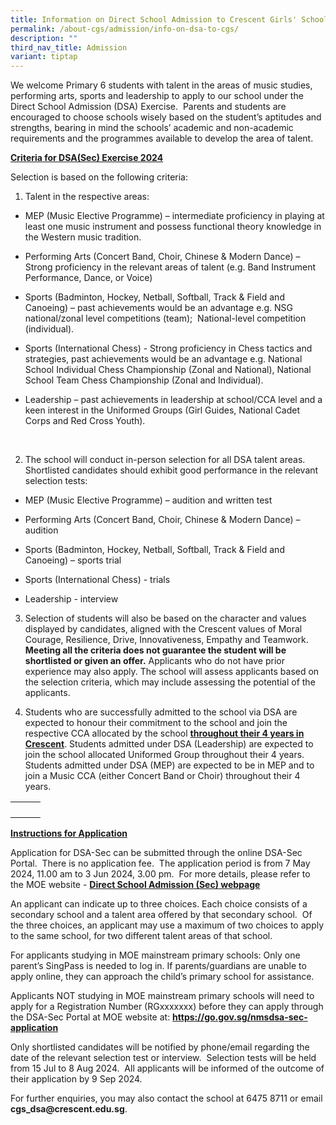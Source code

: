```yaml
---
title: Information on Direct School Admission to Crescent Girls' School
permalink: /about-cgs/admission/info-on-dsa-to-cgs/
description: ""
third_nav_title: Admission
variant: tiptap
---
```

<p>We welcome Primary 6 students with talent in the areas of music studies,
performing arts, sports and leadership to apply to our school under the
Direct School Admission (DSA) Exercise.&nbsp; Parents and students are
encouraged to choose schools wisely based on the student’s aptitudes and
strengths, bearing in mind the schools’ academic and non-academic requirements
and the programmes available to develop the area of talent.</p>
<p></p>
<p><strong><u>Criteria for DSA(Sec) Exercise 2024</u></strong>
</p>
<p>Selection is based on the following criteria:</p>
<ol data-tight="true" class="tight">
<li>
<p>Talent in the respective areas:&nbsp;</p>
</li>
</ol>
<ul data-tight="true" class="tight">
<li>
<p>MEP (Music Elective Programme) – intermediate proficiency in playing at
least one music instrument and possess functional theory knowledge in the
Western music tradition.</p>
</li>
<li>
<p>Performing Arts (Concert Band, Choir, Chinese &amp; Modern Dance) –Strong
proficiency in the relevant areas of talent (e.g. Band Instrument Performance,
Dance, or Voice)</p>
</li>
<li>
<p>Sports (Badminton, Hockey, Netball, Softball, Track &amp; Field and Canoeing)
– past achievements would be an advantage e.g. NSG national/zonal level
competitions (team); &nbsp;National-level competition (individual). &nbsp;</p>
</li>
<li>
<p>Sports (International Chess) - Strong proficiency in Chess tactics and
strategies, past achievements would be an advantage e.g. National School
Individual Chess Championship (Zonal and National), National School Team
Chess Championship (Zonal and Individual).</p>
</li>
<li>
<p>Leadership – past achievements in leadership at school/CCA level and a
keen interest in the Uniformed Groups (Girl Guides, National Cadet Corps
and Red Cross Youth).</p>
</li>
</ul>
<p>&nbsp;</p>
<ol start="2" data-tight="true" class="tight">
<li>
<p>The school will conduct in-person selection for all DSA talent areas.&nbsp;
Shortlisted candidates should exhibit good performance in the relevant
selection tests:</p>
</li>
</ol>
<ul data-tight="true" class="tight">
<li>
<p>MEP (Music Elective Programme) – audition and written test</p>
</li>
<li>
<p>Performing Arts (Concert Band, Choir, Chinese &amp; Modern Dance) – audition</p>
</li>
<li>
<p>Sports (Badminton, Hockey, Netball, Softball, Track &amp; Field and Canoeing)
– sports trial</p>
</li>
<li>
<p>Sports (International Chess) - trials</p>
</li>
<li>
<p>Leadership - interview</p>
</li>
</ul>
<p></p>
<ol start="3" data-tight="true" class="tight">
<li>
<p>Selection of students will also be based on the character and values displayed
by candidates, aligned with the Crescent values of Moral Courage, Resilience,
Drive, Innovativeness, Empathy and Teamwork. <strong>Meeting all the criteria does not guarantee the student will be shortlisted or given an offer.</strong> Applicants
who do not have prior experience may also apply. The school will assess
applicants based on the selection criteria, which may include assessing
the potential of the applicants.&nbsp;</p>
</li>
</ol>
<p></p>
<ol start="4" data-tight="true" class="tight">
<li>
<p>Students who are successfully admitted to the school via DSA are expected
to honour their commitment to the school and join the respective CCA allocated
by the school <strong><u>throughout their 4 years in Crescent</u></strong>.
Students admitted under DSA (Leadership) are expected to join the school
allocated Uniformed Group throughout their 4 years. Students admitted under
DSA (MEP) are expected to be in MEP and to join a Music CCA (either Concert
Band or Choir) throughout their 4 years.</p>
</li>
</ol>
<p></p>
<table style="minWidth: 75px">
<colgroup>
<col>
<col>
<col>
</colgroup>
<tbody>
<tr>
<th rowspan="1" colspan="1">
<p></p>
</th>
<th rowspan="1" colspan="1">
<p></p>
</th>
<th rowspan="1" colspan="1">
<p></p>
</th>
</tr>
</tbody>
</table>
<p><strong><u>Instructions for Application</u></strong>
</p>
<p>Application for DSA-Sec can be submitted through the online DSA-Sec Portal.&nbsp;
There is no application fee.&nbsp; The application period is from 7 May
2024, 11.00 am to 3 Jun 2024, 3.00 pm.&nbsp; For more details, please refer
to the MOE website - <strong><a href="https://www.moe.gov.sg/secondary/dsa" rel="noopener noreferrer nofollow" target="_blank">Direct School Admission (Sec) webpage</a></strong>
</p>
<p>An applicant can indicate up to three choices. Each choice consists of
a secondary school and a talent area offered by that secondary school.&nbsp;
Of the three choices, an applicant may use a maximum of two choices to
apply to the same school, for two different talent areas of that school.</p>
<p>For applicants studying in MOE mainstream primary schools: Only one parent’s
SingPass is needed to log in. If parents/guardians are unable to apply
online, they can approach the child’s primary school for assistance.</p>
<p></p>
<p>Applicants NOT studying in MOE mainstream primary schools will need to
apply for a Registration Number (RGxxxxxxx) before they can apply through
the DSA-Sec Portal at MOE website at: <strong><a href="https://go.gov.sg/nmsdsa-sec-application" rel="noopener noreferrer nofollow" target="_blank">https://go.gov.sg/nmsdsa-sec-application</a></strong>
</p>
<p></p>
<p>Only shortlisted candidates will be notified by phone/email regarding
the date of the relevant selection test or interview.&nbsp; Selection tests
will be held from 15 Jul to 8 Aug 2024.&nbsp; All applicants will be informed
of the outcome of their application by 9 Sep 2024.</p>
<p></p>
<p>For further enquiries, you may also contact the school at 6475 8711 or
email <strong><a rel="noopener noreferrer nofollow" target="_blank">cgs_dsa@crescent.edu.sg</a></strong>.&nbsp;</p>
<p>&nbsp;</p>